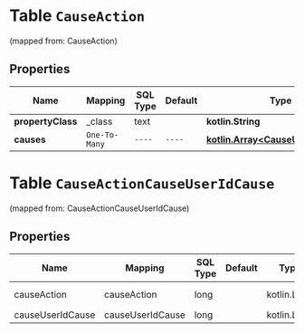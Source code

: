 
# Table `CauseAction`
(mapped from: CauseAction)

## Properties
Name | Mapping | SQL Type | Default | Type | Description | Notes
---- | ------- | -------- | ------- | ---- | ----------- | -----
**propertyClass** | _class | text |  | **kotlin.String** |  |  [optional]
**causes** | `One-To-Many` | `----` | `----`  | [**kotlin.Array&lt;CauseUserIdCause&gt;**](CauseUserIdCause.md) |  |  [optional]



# **Table `CauseActionCauseUserIdCause`**
(mapped from: CauseActionCauseUserIdCause)

## Properties
Name | Mapping | SQL Type | Default | Type | Description | Notes
---- | ------- | -------- | ------- | ---- | ----------- | -----
causeAction | causeAction | long | | kotlin.Long | Primary Key | *one*
causeUserIdCause | causeUserIdCause | long | | kotlin.Long | Foreign Key | *many*



